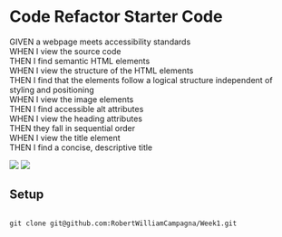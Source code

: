 # Code Refactor Starter Code
GIVEN a webpage meets accessibility standards<br>
WHEN I view the source code<br>
THEN I find semantic HTML elements<br>
WHEN I view the structure of the HTML elements<br>
THEN I find that the elements follow a logical structure independent of styling and positioning<br>
WHEN I view the image elements<br>
THEN I find accessible alt attributes<br>
WHEN I view the heading attributes<br>
THEN they fall in sequential order<br>
WHEN I view the title element<br>
THEN I find a concise, descriptive title<br>

<p>
<img src="https://i.imgur.com/nLhBVwK.jpg"/>
  <img src="https://i.imgur.com/oDf2zrK.png"/>
  </p>

## Setup
```

git clone git@github.com:RobertWilliamCampagna/Week1.git

```
